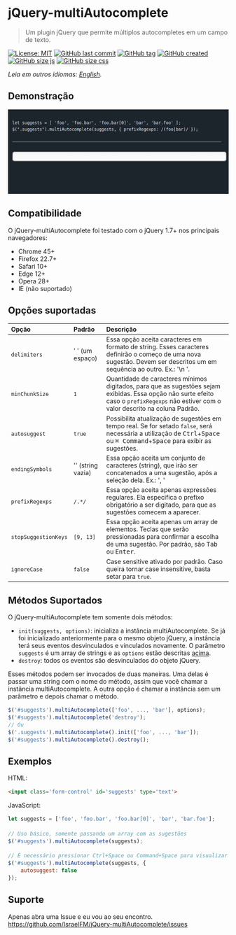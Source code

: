 # jQuery-multiAutocomplete

> Um plugin jQuery que permite múltiplos autocompletes em um campo de texto.

[![License: MIT](https://img.shields.io/badge/license-MIT-blue)](https://github.com/IsraelFM/jQuery-multiAutocomplete/blob/master/README.md) [![GitHub last commit](https://img.shields.io/github/last-commit/IsraelFM/jquery-multiAutocomplete)]() [![GitHub tag](https://img.shields.io/github/tag/IsraelFM/jquery-multiAutocomplete)]() [![GitHub created](https://img.shields.io/badge/created-july%202020-important)]() [![GitHub size js](https://img.shields.io/badge/minified_javascript-5kb-informational)]() [![GitHub size css](https://img.shields.io/badge/minified_css-~1kb-informational)]()

*Leia em outros idiomas: [English](README.md).*  

## Demonstração

![](/example/multiAutocomplete.gif)

## Compatibilidade

O jQuery-multiAutocomplete foi testado com o jQuery 1.7+ nos principais navegadores:

- Chrome 45+
- Firefox 22.7+
- Safari 10+
- Edge 12+
- Opera 28+
- IE (não suportado)

## Opções suportadas

| Opção | Padrão | Descrição |
| :--- | :--- | :--- |
| `delimiters` | ' ' (um espaço) | Essa opção aceita caracteres em formato de string. Esses caracteres definirão o começo de uma nova sugestão. Devem ser descritos um em sequência ao outro. Ex.: '\n '. |
| `minChunkSize` | `1` | Quantidade de caracteres mínimos digitados, para que as sugestões sejam exibidas. Essa opção não surte efeito caso o `prefixRegexps` não estiver com o valor descrito na coluna Padrão. |
| `autosuggest` | `true` | Possibilita atualização de sugestões em tempo real. Se for setado `false`, será necessária a utilização de <kbd>Ctrl</kbd>+<kbd>Space</kbd> ou <kbd>⌘ Command</kbd>+<kbd>Space</kbd> para exibir as sugestões. |
| `endingSymbols` | '' (string vazia) | Essa opção aceita um conjunto de caracteres (string), que irão ser concatenados a uma sugestão, após a seleção dela. Ex.: ', ' |
| `prefixRegexps` | `/.*/` | Essa opção aceita apenas expressões regulares. Ela especifica o prefixo obrigatório a ser digitado, para que as sugestões comecem a aparecer. |
| `stopSuggestionKeys` | `[9, 13]` | Essa opção aceita apenas um array de elementos. Teclas que serão pressionadas para confirmar a escolha de uma sugestão. Por padrão, são <kbd>Tab</kbd> ou <kbd>Enter</kbd>. |
| `ignoreCase` | `false` | Case sensitive ativado por padrão. Caso queira tornar case insensitive, basta setar para `true`. | `maxShowSuggestion` | `10` | Quantidade máxima de sugestões visíveis por vez, na lista de sugestões. |

## Métodos Suportados

O jQuery-multiAutocomplete tem somente dois métodos:

- `init(suggests, options)`: inicializa a instância multiAutocomplete. Se já foi inicializado anteriormente para o mesmo objeto jQuery, a instância terá seus eventos desvinculados e vinculados novamente. O parâmetro `suggests` é um array de strings e as `options` estão descritas [acima](#opções-suportadas).
- `destroy`: todos os eventos são desvinculados do objeto jQuery.

Esses métodos podem ser invocados de duas maneiras. Uma delas é passar uma string com o nome do método, assim que você chamar a instância multiAutocomplete.
A outra opção é chamar a instância sem um parâmetro e depois chamar o método.

```javascript
$('#suggests').multiAutocomplete(['foo', ..., 'bar'], options);
$('#suggests').multiAutocomplete('destroy');
// Ou
$('.suggests').multiAutocomplete().init(['foo', ..., 'bar']);
$('#suggests').multiAutocomplete().destroy();
```

## Exemplos

HTML:

```html
<input class='form-control' id='suggests' type='text'>
```

JavaScript:

```javascript
let suggests = ['foo', 'foo.bar', 'foo.bar[0]', 'bar', 'bar.foo'];

// Uso básico, somente passando um array com as sugestões
$('#suggests').multiAutocomplete(suggests);

// É necessário pressionar Ctrl+Space ou Command+Space para visualizar as sugestões
$('#suggests').multiAutocomplete(suggests, {
    autosuggest: false
});
```

## Suporte

Apenas abra uma Issue e eu vou ao seu encontro.
https://github.com/IsraelFM/jQuery-multiAutocomplete/issues
